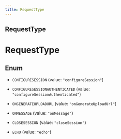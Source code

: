 ```yaml
---
title: RequestType
---
```

## RequestType


# RequestType

## Enum


* `CONFIGURESESSION` (value: `"configureSession"`)

* `CONFIGURESESSIONAUTHENTICATED` (value: `"configureSessionAuthenticated"`)

* `ONGENERATEUPLOADURL` (value: `"onGenerateUploadUrl"`)

* `ONMESSAGE` (value: `"onMessage"`)

* `CLOSESESSION` (value: `"closeSession"`)

* `ECHO` (value: `"echo"`)




